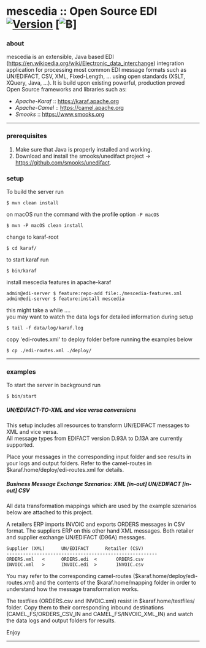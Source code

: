 mescedia :: Open Source EDI [![Version](https://img.shields.io/badge/Version-1.1.6-blue.svg)](https://github.com/mescedia/mescedia-edi-server) [![฿](https://img.shields.io/badge/BTC-1MEscEdiAkacRStk57FFb7MAd5rYSAYF7n-orange.svg)]  
============================



### about 

mescedia is an extensible, Java based EDI (https://en.wikipedia.org/wiki/Electronic_data_interchange) integration application
for processing most common EDI message formats such as UN/EDIFACT, CSV, XML, Fixed-Length, ... using open standards (XSLT, XQuery, Java, ...). It is build upon existing powerful, production proved Open Source frameworks and libraries such 
as: 

* *Apache-Karaf* :: https://karaf.apache.org 
* *Apache-Camel* :: https://camel.apache.org
* *Smooks*       :: https://www.smooks.org


- - -
 
### prerequisites

1. Make sure that Java is properly installed and working.
2. Download and install the smooks/unedifact project -> https://github.com/smooks/unedifact.

### setup

To build the server run
	
	$ mvn clean install

on macOS run the command with the profile option `-P macOS`

	$ mvn -P macOS clean install

change to karaf-root 	

	$ cd karaf/ 

to start karaf run
  
	$ bin/karaf 	

install mescedia features in apache-karaf
	
	admin@edi-server $ feature:repo-add file:./mescedia-features.xml
	admin@edi-server $ feature:install mescedia  
  
  this might take a while ....  
  you may want to watch the data logs for detailed information during setup 
   
	$ tail -f data/log/karaf.log
	
  copy 'edi-routes.xml' to deploy folder before running the examples below

	$ cp ./edi-routes.xml ./deploy/  
  
- - -  
  
### examples

To start the server in background run  

	$ bin/start

##### UN/EDIFACT-TO-XML and vice versa conversions

This setup includes all resources to transform UN/EDIFACT messages to XML and vice versa.  
All message types from EDIFACT version D.93A to D.13A are currently supported. 

Place your messages in the corresponding input folder and see results in your logs and output folders. 
Refer to the camel-routes in $karaf.home/deploy/edi-routes.xml for details.  

 
##### Business Message Exchange Szenarios: XML *[in-out]* UN/EDIFACT *[in-out]* CSV 
 
All data transformation mappings which are used by the example szenarios below are attached to this project.

A retailers ERP imports INVOIC and exports ORDERS messages in CSV format. 
The suppliers ERP on this other hand XML messages. Both retailer and supplier 
exchange UN/EDIFACT (D96A) messages. 

	Supplier (XML) 		UN/EDIFACT		Retailer (CSV)
	-------------------------------------------------------
	ORDERS.xml   < 		ORDERS.edi  <    	ORDERS.csv
	INVOIC.xml   > 		INVOIC.edi  > 		INVOIC.csv

You may refer to the corresponding camel-routes ($karaf.home/deploy/edi-routes.xml) and the contents of the 
$karaf.home/mapping folder in order to understand how the message transformation works. 
		
The testfiles (ORDERS.csv and INVOIC.xml) resist in $karaf.home/testfiles/ folder. 
Copy them to their corresponding inbound destinations (CAMEL_FS/ORDERS_CSV_IN and CAMEL_FS/INVOIC_XML_IN) and watch 
the data logs and output folders for results. 
 
Enjoy

---
